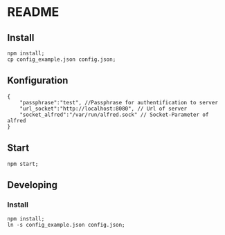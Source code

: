 # README

## Install

```
npm install;
cp config_example.json config.json;
```
## Konfiguration

```
{
	"passphrase":"test", //Passphrase for authentification to server
	"url_socket":"http://localhost:8080", // Url of server
	"socket_alfred":"/var/run/alfred.sock" // Socket-Parameter of alfred
}
```

## Start

```
npm start;
```


## Developing

### Install

```
npm install;
ln -s config_example.json config.json;
```
